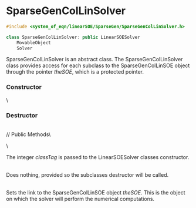 # SparseGenColLinSolver

```cpp
#include <system_of_eqn/linearSOE/SparseGen/SparseGenColLinSolver.h>

class SparseGenColLinSolver: public LinearSOESolver
    MovableObject
    Solver
```


SparseGenColLinSolver is an abstract class. The SparseGenColLinSolver
class provides access for each subclass to the SparseGenColLinSOE object
through the pointer *theSOE*, which is a protected pointer.

### Constructor

\
### Destructor

\
// Public Methods\

\

The integer *classTag* is passed to the LinearSOESolver classes
constructor.

\
Does nothing, provided so the subclasses destructor will be called.

\
Sets the link to the SparseGenColLinSOE object *theSOE*. This is the
object on which the solver will perform the numerical computations.
